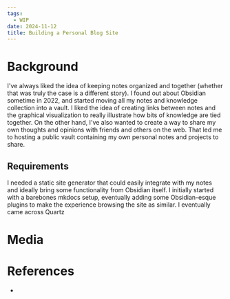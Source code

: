 ```yaml
---
tags:
  - WIP
date: 2024-11-12
title: Building a Personal Blog Site
---
```


# Background

I've always liked the idea of keeping notes organized and together (whether that was truly the case is a different story). I found out about Obsidian sometime in 2022, and started moving all my notes and knowledge collection into a vault. I liked the idea of creating links between notes  and the graphical visualization to really illustrate how bits of knowledge are tied together. On the other hand, I've also wanted to create a way to share my own thoughts and opinions with friends and others on the web. That led me to hosting a public vault containing my own personal notes and projects to share.

## Requirements

I needed a static site generator that could easily integrate with my notes and ideally bring some functionality from Obsidian itself. I initially started with a barebones mkdocs setup, eventually adding some Obsidian-esque plugins to make the experience browsing the site as similar. I eventually came across Quartz

# Media

# References

- 
